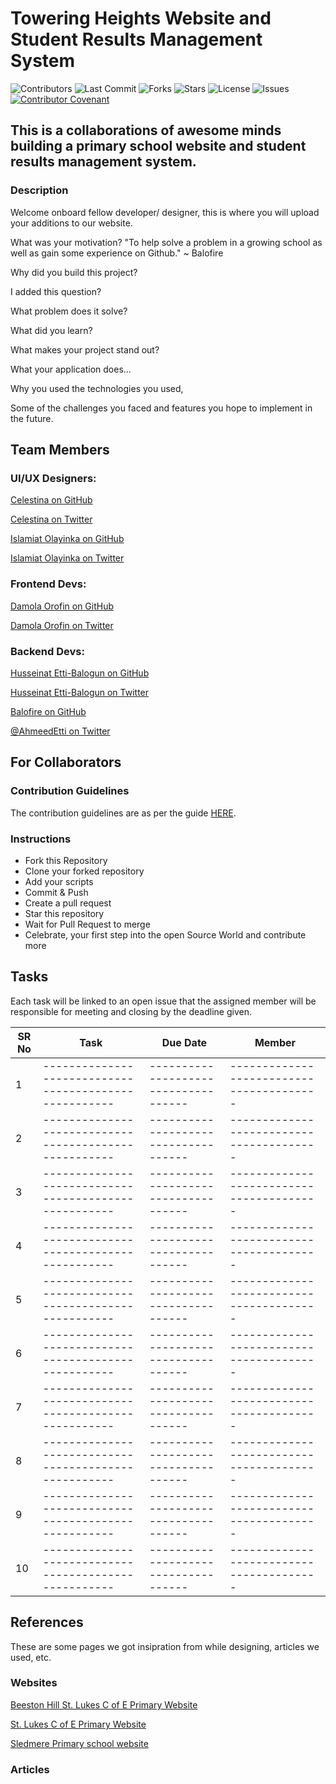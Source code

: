 # Towering Heights Website and Student Results Management System

![Contributors](https://img.shields.io/github/contributors/balotofi/toweringheights)
![Last Commit](https://img.shields.io/github/last-commit/balotofi/toweringheights)
![Forks](https://img.shields.io/github/forks/balotofi/toweringheights)
![Stars](https://img.shields.io/github/stars/balotofi/toweringheights)
![License](https://img.shields.io/github/license/balotofi/toweringheights?label=license&style=plastic)
![Issues](https://img.shields.io/github/issues/balotofi/toweringheights)
[![Contributor Covenant](https://img.shields.io/badge/Contributor%20Covenant-2.0-4baaaa.svg)](https://github.com/balotofi/toweringheights/CODE_OF_CONDUCT.md)

## This is a collaborations of awesome minds building a primary school website and student results management system.

### Description

Welcome onboard fellow developer/ designer, this is where you will upload your additions to our website.

What was your motivation?
"To help solve a problem in a growing school as well as gain some experience on Github." ~ Balofire

Why did you build this project? 

I added this question?

What problem does it solve?

What did you learn?

What makes your project stand out?

What your application does...

Why you used the technologies you used,

Some of the challenges you faced and features you hope to implement in the future.


## Team Members

### UI/UX Designers:

[Celestina on GitHub](https://www.github.com/celestinaa)

[Celestina on Twitter](https://www.github.com/celestinaa)


[Islamiat Olayinka on GitHub](https://www.github.com/islamiah)

[Islamiat Olayinka on Twitter](https://www.github.com/islamiah)

### Frontend Devs:

[Damola Orofin on GitHub](https://www.github.com/meekunn)

[Damola Orofin on Twitter](https://www.github.com/meekunn)

### Backend Devs:

[Husseinat Etti-Balogun on GitHub](https://www.github.com/balotofi)

[Husseinat Etti-Balogun on Twitter](https://www.twitter.com/balotofi)


[Balofire on GitHub](https://www.github.com/balofire)

[@AhmeedEtti on Twitter](https://www.github.com/balofire)


## For Collaborators

### Contribution Guidelines

The contribution guidelines are as per the guide [HERE](https://github.com/balotofi/toweringheights/blob/main/CONTRIBUTING.md).

### Instructions

- Fork this Repository
- Clone your forked repository
- Add your scripts
- Commit & Push
- Create a pull request
- Star this repository
- Wait for Pull Request to merge
- Celebrate, your first step into the open Source World and contribute more  


## Tasks

Each task will be linked to an open issue that the assigned member will be responsible for meeting and closing by the deadline given.


| SR No | Task | Due Date | Member |
| ----- | ----- | ----- | ----- |
| 1     | ----------------------------------------------------- | ------------------------------------ | ---------------------------------------- |
| 2     | ----------------------------------------------------- | ------------------------------------ | ---------------------------------------- |
| 3     | ----------------------------------------------------- | ------------------------------------ | ---------------------------------------- |
| 4     | ----------------------------------------------------- | ------------------------------------ | ---------------------------------------- |
| 5     | ----------------------------------------------------- | ------------------------------------ | ---------------------------------------- |
| 6     | ----------------------------------------------------- | ------------------------------------ | ---------------------------------------- |
| 7     | ----------------------------------------------------- | ------------------------------------ | ---------------------------------------- |
| 8     | ----------------------------------------------------- | ------------------------------------ | ---------------------------------------- |
| 9     | ----------------------------------------------------- | ------------------------------------ | ---------------------------------------- |
| 10    | ----------------------------------------------------- | ------------------------------------ | ---------------------------------------- |


## References

These are some pages we got insipration from while designing, articles we used, etc.

### Websites

[Beeston Hill St. Lukes C of E Primary Website](https://bsl.leeds.sch.uk/)

[St. Lukes C of E Primary Website](https://www.stlukes.kingston.sch.uk/page/?title=Welcome&pid=121)

[Sledmere Primary school website](https://www.sledmere.org/)

### Articles
